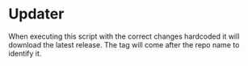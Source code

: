 # Updater
When executing this script with the correct changes hardcoded it will download the latest release. The tag will come after the repo name to identify it.

